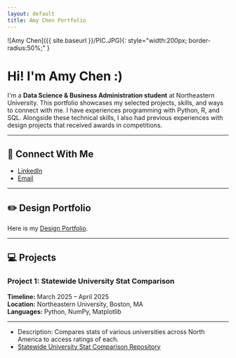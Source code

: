```yaml
---
layout: default
title: Amy Chen Portfolio
---
```

<link rel="stylesheet" href="{{ site.baseurl }}/assets/css/style.css"> 

<!-- Profile Picture -->
![Amy Chen]({{ site.baseurl }}/PIC.JPG){: style="width:200px; border-radius:50%;" }

# Hi! I'm Amy Chen :) 

I'm a **Data Science & Business Administration student** at Northeastern University. This portfolio showcases my selected projects, skills, and ways to connect with me. I have experiences programming with Python, R, and SQL. Alongside these technical skills, I also had previous experiences with design projects that received awards in competitions.

---

## 🔗 Connect With Me

- [LinkedIn](http://linkedin.com/in/amy-chen-6651ab282)  
- [Email](mailto:amychen4399.work@gmail.com)
  
---
## ✏️ Design Portfolio 

Here is my [Design Portfolio](https://amychen4399.wixsite.com/designportfolio). 

---

## 💻 Projects 
### Project 1: Statewide University Stat Comparison
**Timeline:** March 2025 – April 2025  
**Location:** Northeastern University, Boston, MA  
**Languages:** Python, NumPy, Matplotlib  

---

- Description: Compares stats of various universities across North America to access ratings of each. 
- [Statewide University Stat Comparison Repository](https://github.com/AdamLi111/nationwide_university_stat_analysis)
